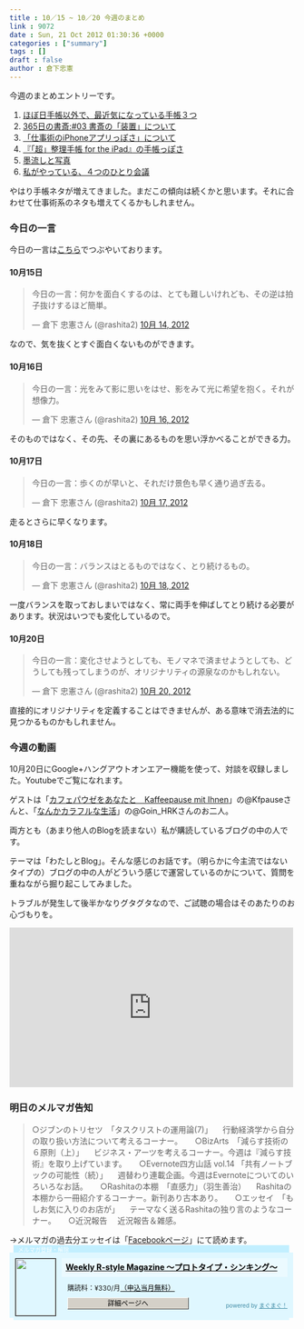 ```yaml
---
title : 10／15 ~ 10／20 今週のまとめ
link : 9072
date : Sun, 21 Oct 2012 01:30:36 +0000
categories : ["summary"]
tags : []
draft : false
author : 倉下忠憲
---
```


今週のまとめエントリーです。

<ol>
<li><a href="https://rashita.net/blog/?p=9051">ほぼ日手帳以外で、最近気になっている手帳３つ</a></li>
<li><a href="https://rashita.net/blog/?p=9055">365日の書斎:#03 書斎の「装置」について</a></li>
<li><a href="https://rashita.net/blog/?p=9058">「仕事術のiPhoneアプリっぽさ」について</a></li>
<li><a href="https://rashita.net/blog/?p=9061">『「超」整理手帳 for the iPad』の手帳っぽさ</a></li>
<li><a href="https://rashita.net/blog/?p=9065">墨流しと写真</a></li>
<li><a href="https://rashita.net/blog/?p=9069">私がやっている、４つのひとり会議</a></li>
</ol>

やはり手帳ネタが増えてきました。まだこの傾向は続くかと思います。それに合わせて仕事術系のネタも増えてくるかもしれません。

<h3>今日の一言</h3>
今日の一言は<a href="http://twitter.com/rashita2 ">こちら</a>でつぶやいております。
 
<h4>10月15日</h4>
<blockquote class="twitter-tweet" lang="ja"><p>今日の一言：何かを面白くするのは、とても難しいけれども、その逆は拍子抜けするほど簡単。</p>&mdash; 倉下 忠憲さん (@rashita2) <a href="https://twitter.com/rashita2/status/257619052086841345" data-datetime="2012-10-14T23:09:03+00:00">10月 14, 2012</a></blockquote>
<script src="//platform.twitter.com/widgets.js" charset="utf-8"></script>

なので、気を抜くとすぐ面白くないものができます。

<h4>10月16日</h4>
<blockquote class="twitter-tweet" lang="ja"><p>今日の一言：光をみて影に思いをはせ、影をみて光に希望を抱く。それが想像力。</p>&mdash; 倉下 忠憲さん (@rashita2) <a href="https://twitter.com/rashita2/status/258005146624200704" data-datetime="2012-10-16T00:43:15+00:00">10月 16, 2012</a></blockquote>
<script src="//platform.twitter.com/widgets.js" charset="utf-8"></script>

そのものではなく、その先、その裏にあるものを思い浮かべることができる力。

<h4>10月17日</h4>
<blockquote class="twitter-tweet" lang="ja"><p>今日の一言：歩くのが早いと、それだけ景色も早く通り過ぎ去る。</p>&mdash; 倉下 忠憲さん (@rashita2) <a href="https://twitter.com/rashita2/status/258364561596493824" data-datetime="2012-10-17T00:31:26+00:00">10月 17, 2012</a></blockquote>
<script src="//platform.twitter.com/widgets.js" charset="utf-8"></script>

走るとさらに早くなります。

<h4>10月18日</h4>
<blockquote class="twitter-tweet" lang="ja"><p>今日の一言：バランスはとるものではなく、とり続けるもの。</p>&mdash; 倉下 忠憲さん (@rashita2) <a href="https://twitter.com/rashita2/status/258779137207054336" data-datetime="2012-10-18T03:58:48+00:00">10月 18, 2012</a></blockquote>
<script src="//platform.twitter.com/widgets.js" charset="utf-8"></script>

一度バランスを取っておしまいではなく、常に両手を伸ばしてとり続ける必要があります。状況はいつでも変化しているので。

<h4>10月20日</h4>
<blockquote class="twitter-tweet" lang="ja"><p>今日の一言：変化させようとしても、モノマネで済ませようとしても、どうしても残ってしまうのが、オリジナリティの源泉なのかもしれない。</p>&mdash; 倉下 忠憲さん (@rashita2) <a href="https://twitter.com/rashita2/status/259573694588940288" data-datetime="2012-10-20T08:36:06+00:00">10月 20, 2012</a></blockquote>
<script src="//platform.twitter.com/widgets.js" charset="utf-8"></script>

直接的にオリジナリティを定義することはできませんが、ある意味で消去法的に見つかるものかもしれません。

<h3>今週の動画</h3>
10月20日にGoogle+ハングアウトオンエアー機能を使って、対談を収録しました。Youtubeでご覧になれます。

ゲストは「<a href="http://d.hatena.ne.jp/Kfpause/">カフェパウゼをあなたと　Kaffeepause mit Ihnen</a>」の@Kfpauseさんと、「<a href="http://colorfullife.hatenablog.com/">なんかカラフルな生活</a>」の@Goin_HRKさんのお二人。

両方とも（あまり他人のBlogを読まない）私が購読しているブログの中の人です。

テーマは「わたしとBlog」。そんな感じのお話です。（明らかに今主流ではないタイプの）ブログの中の人がどういう感じで運営しているのかについて、質問を重ねながら掘り起こしてみました。

トラブルが発生して後半かなりグタグタなので、ご試聴の場合はそのあたりのお心づもりを。

<iframe width="500" height="281" src="http://www.youtube.com/embed/JfQc7emvjUc" frameborder="0" allowfullscreen></iframe>

<h3>明日のメルマガ告知</h3>
<blockquote>
○ジブンのトリセツ　「タスクリストの運用論(7)」
　行動経済学から自分の取り扱い方法について考えるコーナー。
　
○BizArts　「減らす技術の６原則（上）」
　ビジネス・アーツを考えるコーナー。今週は『減らす技術』を取り上げています。
　
○Evernote四方山話 vol.14 「共有ノートブックの可能性（続）」
　週替わり連載企画。今週はEvernoteについてのいろいろなお話。
　
○Rashitaの本棚　「直感力」（羽生善治）
　Rashitaの本棚から一冊紹介するコーナー。新刊あり古本あり。
　
○エッセイ　「もしお気に入りのお店が」
　テーマなく送るRashitaの独り言のようなコーナー。
　
○近況報告
　近況報告＆雑感。
</blockquote>
→メルマガの過去分エッセイは「<a href="http://www.facebook.com/home.php#!/rashitaportal">Facebookページ</a>」にて読めます。
<div style="width:500px;margin-bottom:20px;">
<div style="height:13px;background:url(http://img.mag2.com/mag2/common/publ/pub-form/wide_b_left_top.gif) no-repeat left top;"><div style="height:13px;background:url(http://img.mag2.com/mag2/common/publ/pub-form/wide_b_right_top.gif) no-repeat right top;"><div style="margin:0 7px;padding-left:8px; height:13px; color:#fff; background:#c2efff url(http://img.mag2.com/mag2/common/publ/pub-form/wide_b_tit.gif) no-repeat left top; font-size:10px;">メルマガ登録・解除</div></div></div>
<div style="padding:10px 0;background:#dff7ff url(http://img.mag2.com/mag2/common/publ/pub-form/wide_b_bg.gif) repeat-x;font-size:12px;"><a href="http://www.mag2.com/m/0001185133.html" style="border:none;"><img src="http://www.mag2.com/images/MagazineCover/0001185133c.png" width="70" height="100" style="margin:0 10px; position:absolute; border:#000 1px solid;" /></a>
<div style="margin:0 10px 0 92px; position:relative; height:95px;">
<div style="padding:8px 7px; background-color: #ebfaff; font-weight:bold; font-size:14px; line-height:1.2;"><a href="http://www.mag2.com/m/0001185133.html" style="color:#000;">Weekly R-style Magazine ～プロトタイプ・シンキング～ </a></div>
<div style="padding:10px 0 0 10px;">購読料：&yen;330/月<a href="http://www.mag2.com/read/charge.html" style="color:#000;">（申込当月無料）</a></div><div style="margin:10px 0 0 10px; height:20px;position:relative;"><a href="http://www.mag2.com/m/0001185133.html" style="color:#000;text-decoration:none;"><span style="padding:2px 70px;border:#404040 1px solid;border-top-color:#fff;border-left-color:#fff;background-color:#d4d0c8;text-align:center;">詳細ページへ</span></a><span style="position:absolute; right:0; bottom:0; color:#3f8ba5; font-size:10px;">powered by <a href="http://www.mag2.com/" target="_blank" style="color:#3f8ba5;">まぐまぐ！</a></span></div></div>
</div>
<div style="height:4px;background:url(http://img.mag2.com/mag2/common/publ/pub-form/wide_b_left_bot.gif) no-repeat left top;"><div style="background:url(http://img.mag2.com/mag2/common/publ/pub-form/wide_b_right_bot.gif) no-repeat right top;"><div style="margin:0 7px;padding-left:8px; height:4px; background-color:#dff7ff; font-size:1px;">&nbsp;</div></div></div>
</div>
